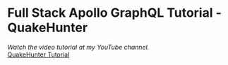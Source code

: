 # Full Stack Apollo GraphQL Tutorial - QuakeHunter
*Watch the video tutorial at my YouTube channel.*
<br>
[QuakeHunter Tutorial](https://youtu.be/opeltYS_D7k)
